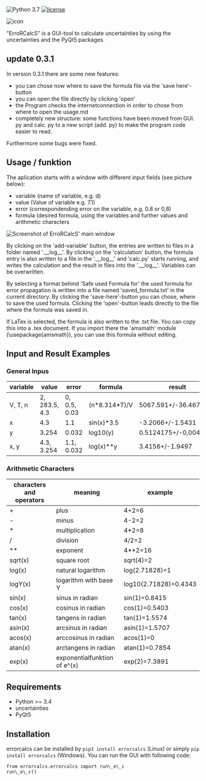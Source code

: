 ![Python 3.7](https://img.shields.io/badge/python-3.7-green.svg)
[![license](https://img.shields.io/github/license/mashape/apistatus.svg?maxAge=2592000)](https://github.com/leonfrcom/ErroRCalcS/blob/master/LICENSE)


![icon](./pictures/icon/logo_text.png)

"ErroRCalcS" is a GUI-tool to calculate uncertainties by using the uncertainties and the PyQt5 packages.

## update 0.3.1
In version 0.3.1 there are some new features:

* you can chose now where to save the formula file via the 'save here'-button
* you can open the file directly by clicking 'open'
* the Program checks the internetconnection in order to chose from where to open the usage.md
* completely new structure: some functions have been moved from GUI. py and calc. py to a new script (add. py) to make the program code easier to read.

Furthermore some bugs were fixed.

## Usage / funktion
The aplication starts with a window with different input fields (see picture below):

- variable (name of variable, e.g. d)
- value (Value of variable e.g. 7.1)
- error (correspondending error on the variable, e.g. 0.8 or 0,8)
- formula (desired formula, using the variables and further values and arithmetic characters

![Screenshot of ErroRCalcS' main window](./pictures/screenshots/screenshot_ubuntu_0.3.0.png)

By clicking on the 'add-variable' button, the entries are written to files in a folder named '.\_\_log\_\_'. By clicking on the 'calculation' button, the formula entry is also written to a file in the '.\_\_log\_\_' and 'calc.py' starts running, and writes the calculation and the result in files into the '.\_\_log\_\_'.
Variables can be overwritten.

By selecting a format behind 'Safe used Formula for' the used formula for error propagation is written into a file named 'saved_formula.txt' in the current directory. By clicking the 'save-here'-button you can chose, where to save the used formula. Clicking the 'open'-button leads directly to the file where the formula was saved in.

If LaTex is selected, the formula is also written to the .txt file. You can copy this into a .tex document. If you import there the 'amsmath' module (\usepackage{amsmath}), you can use this formula without editing.

## Input and Result Examples

### General Inpus
| variable | value | error | formula | result |
| ------ | ------ | ------ | ------ | ------ |
| V, T, n | 2, 283.5, 4.3 | 0, 0.5, 0.03 | (n\*8.314\*T)/V | 5067.591+/-36.467 |
| x | 4.3 | 1.1 | sin(x)*3.5 | -3.2066+/-1.5431 |
| y | 3.254 | 0.032 | log10(y) | 0.5124175+/-0,0042709 |
| x, y | 4.3, 3.254 | 1.1, 0.032 | log(x)\*\*y | 3.4156+/-1.9497 |

### Arithmetic Characters
| characters and operators | meaning |  example |
| ----- | ----- | ----- |
| + | plus | 4+2=6 |
| - | minus | 4-2=2 |
| \* | multiplication | 4\*2=8 |
| / | division | 4/2=2 |
| \*\* | exponent | 4\*\*2=16 |
| sqrt(x) | square root | sqrt(4)=2 |
| log(x) | natural logarithm | log(2.71828)=1 |
| logY(x) | logarithm with base Y | log10(2.71828)=0.4343 |
| sin(x) | sinus in radian | sin(1)=0.8415 |
| cos(x) | cosinus in radian | cos(1)=0.5403 |
| tan(x) | tangens in radian | tan(1)=1.5574 |
| asin(x) | arcsinus in radian | asin(1)=1.5707 |
| acos(x) | arccosinus in radian | acos(1)=0 |
| atan(x) | arctangens in radian | atan(1)=0.7854 |
| exp(x) | exponentialfunktion of e^(x) | exp(2)=7.3891 |



## Requirements
- Python >= 3.4
- uncertainties
- PyQt5

## Installation
errorcalcs can be installed by `pip3 install errorcalcs` (Linux) or simply `pip install errorcalcs` (Windows). You can run the GUI with following code:

	from errorcalcs.errorcalcs import run\_e\_c
	run\_e\_c()
